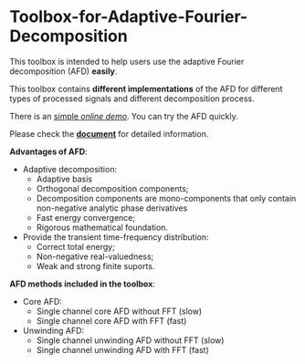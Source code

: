 # Toolbox-for-Adaptive-Fourier-Decomposition

This toolbox is intended to help users use the adaptive Fourier decomposition (AFD) **easily**. 

This toolbox contains **different implementations** of the AFD for different types of processed signals and different decomposition process.

There is an [simple *online demo*](http://zewang.site/AFD). You can try the AFD quickly.

Please check the [**document**](https://toolbox-for-adaptive-fourier-decomposition.readthedocs.io/) for detailed information. 

**Advantages of AFD**:

+ Adaptive decomposition:
  + Adaptive basis
  + Orthogonal decomposition components;
  + Decomposition components are  mono-components that only contain non-negative analytic phase derivatives
  + Fast energy convergence;
  + Rigorous mathematical foundation.
+ Provide the transient time-frequency distribution:
  + Correct total energy;
  + Non-negative real-valuedness;
  + Weak and strong finite suports.

**AFD methods included in the toolbox**:

+ Core AFD:
  + Single channel core AFD without FFT (slow)
  + Single channel core AFD with FFT (fast)
+ Unwinding AFD:
  + Single channel unwinding AFD without FFT (slow)
  + Single channel unwinding AFD with FFT (fast)

